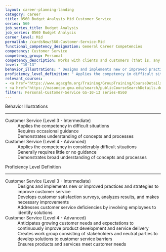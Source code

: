 ```yaml
---
layout: career-planning-landing
category: career
title: 0560 Budget Analysis Mid Customer Service
series: 560
job_series_title: Budget Analysis
job_series: 0560 Budget Analysis
career_level: Mid
permalink: /cardsNew/560-Customer-Service-Mid
functional_competency_designation: General Career Competencies
competency: Customer Service
competency_group: Personal
competency_description: Works with clients and customers (that is, any individuals who use or receive the services or products that your work unit produces, including the general public, individuals who work in the agency, other agencies, or organizations outside the Government) to assess their needs, provide information or assistance, resolve their problems, or satisfy their expectations; knows about available products and services; is committed to providing quality products and services
level: "10-13"
behavior_illustrations: " Designs and implements new or improved practices and strategies to improve customer service  Develops customer satisfaction surveys, analyzes results, and makes necessary improvements  Addresses customer service deficiencies by involving employees to identify solutions ?  Anticipates growing customer needs and expectations to continuously improve product development and service delivery  Creates work group consisting of stakeholders and neutral parties to develop solutions to customer service barriers  Ensures products and services meet customer needs"
proficiency_level_definition: " Applies the competency in difficult situations  Requires occasional guidance  Demonstrates understanding of concepts and processes ?  Applies the competency in considerably difficult situations  Generally requires little or no guidance  Demonstrates broad understanding of concepts and processes"
relevant_courses: 
- <a href="https://www.agacgfm.org/Training/GroupTraining/CourseDetails.aspx?ID=49" aria-label="Professional Polish in the Public Sector - https://www.agacgfm.org/Training/GroupTraining/CourseDetails.aspx?ID=49">Professional Polish in the Public Sector</a>, AGA
- <a href="https://masoncpe.gmu.edu/search/publicCourseSearchDetails.do?method=load&courseId=2409729" aria-label="PEBU 0401 Vision of the Customer - https://masoncpe.gmu.edu/search/publicCourseSearchDetails.do?method=load&courseId=2409729">PEBU 0401 Vision of the Customer</a>, George Mason University
filters: Personal-Customer-Service GS-10-13 series-0560
---
```


<div class="desktop:grid-col-6 margin-y-3">
  <div class="border-top-2 bg-white padding-3 shadow-5 height-full members-hover border-1px button-border border-top-blue radius-lg">
    <p class="text-bold label-color font-size-21">Behavior Illustrations</p>
    <hr class="hr-green"/>
    <dl class="text-base card-content-color"><dt>Customer Service (Level 3 - Intermediate)</dt><dd>Applies the competency in difficult situations </dd><dd>Requires occasional guidance </dd><dd>Demonstrates understanding of concepts and processes</dd><dt>Customer Service (Level 4 - Advanced)</dt><dd>Applies the competency in considerably difficult situations </dd><dd>Generally requires little or no guidance </dd><dd>Demonstrates broad understanding of concepts and processes</dd></dl>
  </div>
</div>
<div class="desktop:grid-col-6 margin-y-3">
  <div class="border-top-2 bg-white padding-3 shadow-5 height-full members-hover border-1px button-border border-top-blue radius-lg">
    <p class="text-bold label-color font-size-21">Proficiency Level Definition</p>
     <hr class="hr-green"/>
    <dl class="text-base card-content-color"><dt>Customer Service (Level 3 - Intermediate)</dt><dd>Designs and implements new or improved practices and strategies to improve customer service </dd><dd>Develops customer satisfaction surveys, analyzes results, and makes necessary improvements </dd><dd>Addresses customer service deficiencies by involving employees to identify solutions</dd><dt>Customer Service (Level 4 - Advanced)</dt><dd>Anticipates growing customer needs and expectations to continuously improve product development and service delivery </dd><dd>Creates work group consisting of stakeholders and neutral parties to develop solutions to customer service barriers </dd><dd>Ensures products and services meet customer needs</dd></dl>
  </div>
</div>